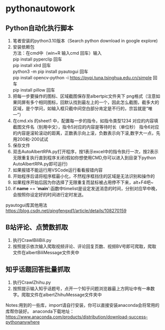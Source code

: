 # pythonautowork
## Python自动化执行脚本
1. 笔者安装的python3.10版本（Search python download in google explore)     
2. 安装依赖包    
方法：在cmd中（win+R  输入cmd  回车）输入     
pip install pyperclip 回车    
pip install xlrd 回车    
python3 -m pip install pyautogui 回车    
pip install opencv-python -i https://pypi.tuna.tsinghua.edu.cn/simple 回车    
pip install pillow 回车       
3. 把每一步要操作的图标、区域截图保存至albertpic文件夹下  png格式（注意如果同屏有多个相同图标，回默认找到最左上的一个，因此怎么截图，截多大的区域，是个学问，如输入框只截中间空白部分肯定是不行的，宗旨就是“唯一”）
4. 在cmd.xls 的sheet1 中，配置每一步的指令，如指令类型1234  对应的内容填截图文件名（别用中文），指令5对应的内容是等待时长（单位秒） 指令6对应的内容是滚轮滚动的距离，正数表示向上滚，负数表示向下滚,数字大一点，先用200和-200试试
5. 保存文件
6. 双击AutoAlbertRPA.py打开程序，按1表示excel中的指令执行一次，按2表示无限重复执行直到程序关闭(假如你想使用CMD,你可以进入到目录下python AutoAlbertRPA.py即可运行)
7. 如果报错不能运行用VSCode运行看看报错内容
8. 开始程序后请将程序框最小化，不然程序框挡住的区域是无法识别和操作的
9. 如果程序开始后因为你选择了无限重复而鼠标被占用停不下来，alt+F4吧~
10. if __name__ == '__main__':函数中timelist是设定发送消息的时间，分别对应早中晚，会按照你设定好的时间进行定时发送。

pyautogui库其他用法 https://blog.csdn.net/qingfengxd1/article/details/108270159

## B站评论、点赞数抓取
1. 执行CrawlBiliBili.py
2. 按照提示依次输入爬取视频评论、评论回复页数、视频BV号即可爬取，爬取文件在albertBiliMessage文件夹中

## 知乎话题回答批量抓取
1. 执行CrawlZhihu.py
2. 按照提示输入知乎话题号，点开一个知乎问题浏览器最上方网址中有一串数字。爬取文件在albertZhihuMessage文件夹中

Notes:用到的一些库，import请自行安装，你可以直接安装anaconda会将常用的库帮你装好。
anaconda下载地址：https://www.anaconda.com/products/distribution/download-success-pythonanywhere

